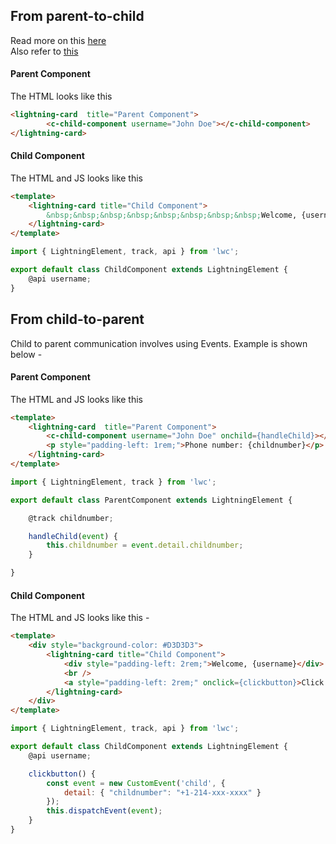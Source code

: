## From parent-to-child

Read more on this [here](https://developer.salesforce.com/docs/component-library/documentation/en/lwc/lwc.events_create_dispatch)
<br/>
Also refer to [this](https://medium.com/salesforce-champion/lwc-way-to-pass-the-data-between-component-parent-to-child-and-child-to-parent-component-6d8070ef4185)


#### Parent Component

The HTML looks like this

```html
<lightning-card  title="Parent Component">
        <c-child-component username="John Doe"></c-child-component>
</lightning-card>
```


#### Child Component

The HTML and JS looks like this

```html
<template>
    <lightning-card title="Child Component">
        &nbsp;&nbsp;&nbsp;&nbsp;&nbsp;&nbsp;&nbsp;&nbsp;Welcome, {username}
    </lightning-card>
</template>
```

```js
import { LightningElement, track, api } from 'lwc';

export default class ChildComponent extends LightningElement {
    @api username;
}
```

## From child-to-parent

Child to parent communication involves using Events. Example is shown below - 

#### Parent Component

The HTML and JS looks like this

```html
<template>
    <lightning-card  title="Parent Component">
        <c-child-component username="John Doe" onchild={handleChild}></c-child-component>
        <p style="padding-left: 1rem;">Phone number: {childnumber}</p>
    </lightning-card>
</template>
```

```js
import { LightningElement, track } from 'lwc';

export default class ParentComponent extends LightningElement {

    @track childnumber;

    handleChild(event) {
        this.childnumber = event.detail.childnumber;
    }

}
```

#### Child Component 

The HTML and JS looks like this - 

```html
<template>
    <div style="background-color: #D3D3D3">
        <lightning-card title="Child Component">
            <div style="padding-left: 2rem;">Welcome, {username}</div>
            <br />
            <a style="padding-left: 2rem;" onclick={clickbutton}>Click here to get phone number</a>
        </lightning-card>
    </div>
</template>
```

```js
import { LightningElement, track, api } from 'lwc';

export default class ChildComponent extends LightningElement {
    @api username;

    clickbutton() {
        const event = new CustomEvent('child', {
            detail: { "childnumber": "+1-214-xxx-xxxx" }
        });
        this.dispatchEvent(event);
    }
}
```
